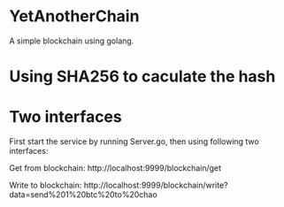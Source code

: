 # YetAnotherChain
A simple blockchain using golang.

# Using SHA256 to caculate the hash

# Two interfaces
First start the service by running Server.go, then using following two interfaces:

Get from blockchain:
http://localhost:9999/blockchain/get

Write to blockchain:
http://localhost:9999/blockchain/write?data=send%201%20btc%20to%20chao
